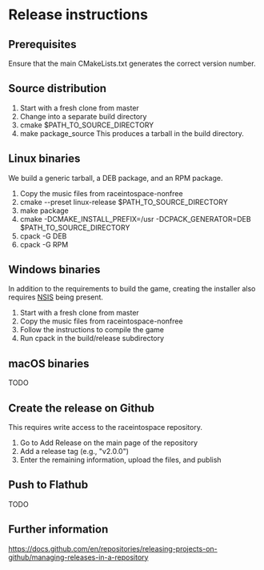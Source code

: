 # Release instructions

## Prerequisites
Ensure that the main CMakeLists.txt generates the correct version number.

## Source distribution
1. Start with a fresh clone from master
2. Change into a separate build directory
3. cmake $PATH_TO_SOURCE_DIRECTORY
4. make package_source
This produces a tarball in the build directory. 

## Linux binaries
We build a generic tarball, a DEB package, and an RPM package.
1. Copy the music files from raceintospace-nonfree
2. cmake --preset linux-release $PATH_TO_SOURCE_DIRECTORY
3. make package
4. cmake -DCMAKE_INSTALL_PREFIX=/usr -DCPACK_GENERATOR=DEB $PATH_TO_SOURCE_DIRECTORY
5. cpack -G DEB
6. cpack -G RPM

## Windows binaries
In addition to the requirements to build the game, creating the installer also requires [NSIS](https://nsis.sourceforge.io/Download) being present.
1. Start with a fresh clone from master
2. Copy the music files from raceintospace-nonfree
3. Follow the instructions to compile the game
4. Run cpack in the build/release subdirectory

## macOS binaries
TODO

## Create the release on Github
This requires write access to the raceintospace repository.
1. Go to Add Release on the main page of the repository
2. Add a release tag (e.g., "v2.0.0")
3. Enter the remaining information, upload the files, and publish

## Push to Flathub
TODO

## Further information
https://docs.github.com/en/repositories/releasing-projects-on-github/managing-releases-in-a-repository

